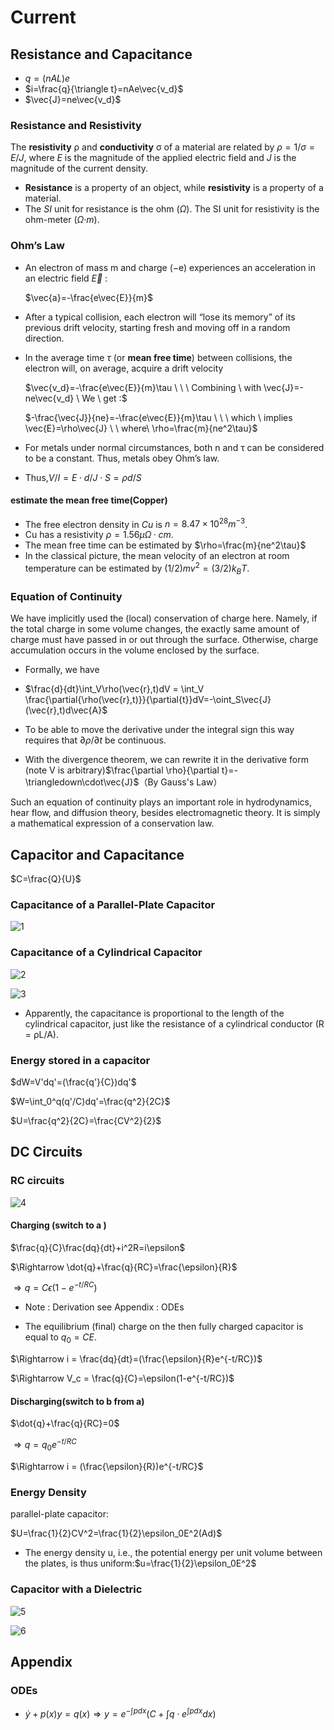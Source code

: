 # Current

## Resistance and Capacitance

* $q=(nAL)e$
* $i=\frac{q}{\triangle t}=nAe\vec{v_d}$
* $\vec{J}=ne\vec{v_d}$

### Resistance and Resistivity

 The **resistivity** ρ and **conductivity** σ of a material are related by $ρ = 1/σ = E/J$, where $E$ is the magnitude of the applied electric field and $J$ is the magnitude of the current density.

* **Resistance** is a property of an object, while **resistivity** is a property of a material. 
* The $SI$ unit for resistance is the ohm ($Ω$). The SI unit for resistivity is the ohm-meter ($Ω$·$m$).

### Ohm’s Law

* An electron of mass m and charge (−e) experiences an acceleration in an electric field $\vec{E}$ :

  $\vec{a}=-\frac{e\vec{E}}{m}$

* After a typical collision, each electron will “lose its memory” of its previous drift velocity, starting fresh and moving off in a random direction.

* In the average time $τ$ (or **mean free time**) between collisions, the electron will, on average, acquire a drift velocity

  $\vec{v_d}=-\frac{e\vec{E}}{m}\tau \ \ \ Combining \ with \vec{J}=-ne\vec{v_d} \ We  \ get :$

  $-\frac{\vec{J}}{ne}=-\frac{e\vec{E}}{m}\tau \ \ \ which \ implies \vec{E}=\rho\vec{J} \ \ where\  \rho=\frac{m}{ne^2\tau}$ 

* For metals under normal circumstances, both n and τ can be considered to be a constant. Thus, metals obey Ohm’s law.

* Thus,$V/I=E\cdot d/J\cdot S = \rho d /S$

#### estimate the mean free time(Copper)

* The free electron density in $Cu$ is $n = 8.47 × 10^{28} m^{−3}$. 
* Cu has a resistivity $ρ = 1.56 μΩ·cm$.
* The mean free time can be estimated by $\rho=\frac{m}{ne^2\tau}$
* In the classical picture, the mean velocity of an electron at room temperature can be estimated by $(1/2)mv^2 = (3/2)k_BT.$

### Equation of Continuity

We have implicitly used the (local) conservation of charge here. Namely, if the total charge in some volume changes, the exactly same amount of charge must have passed in or out through the surface. Otherwise, charge accumulation occurs in the volume enclosed by the surface.

* Formally, we have
* $\frac{d}{dt}\int_V\rho(\vec{r},t)dV = \int_V \frac{\partial{\rho(\vec{r},t)}}{\partial{t}}dV=-\oint_S\vec{J}(\vec{r},t)d\vec{A}$

* To be able to move the derivative under the integral sign this way requires that $∂ρ/∂t$ be continuous.

* With the divergence theorem, we can rewrite it in the derivative form (note V is arbitrary)$\frac{\partial \rho}{\partial t}=-\triangledown\cdot\vec{J}$（By Gauss's Law）

Such an equation of continuity plays an important role in hydrodynamics, hear flow, and diffusion theory, besides electromagnetic theory. It is simply a mathematical expression of a conservation law. 

## Capacitor and Capacitance

$C=\frac{Q}{U}$

### Capacitance of a Parallel-Plate Capacitor

![1](1.png)

### Capacitance of a Cylindrical Capacitor

![2](2.png)

![3](3.png)

* Apparently, the capacitance is proportional to the length of the cylindrical capacitor, just like the resistance of a cylindrical conductor (R = ρL/A).

### Energy stored in a capacitor

$dW=V'dq'=(\frac{q'}{C})dq'$

$W=\int_0^q(q'/C)dq'=\frac{q^2}{2C}$

$U=\frac{q^2}{2C}=\frac{CV^2}{2}$

## DC Circuits

### RC circuits

![4](4.png)

#### Charging (switch to a )

$\frac{q}{C}\frac{dq}{dt}+i^2R=i\epsilon$

$\Rightarrow \dot{q}+\frac{q}{RC}=\frac{\epsilon}{R}$

$\Rightarrow q=C\epsilon(1-e^{-t/RC})$

* Note : Derivation see Appendix : ODEs

* The equilibrium (final) charge on the then fully charged capacitor is equal to $q_0 = CE$.

$\Rightarrow i = \frac{dq}{dt}=(\frac{\epsilon}{R}e^{-t/RC})$

$\Rightarrow V_c = \frac{q}{C}=\epsilon(1-e^{-t/RC})$

#### Discharging(switch to b from a)

$\dot{q}+\frac{q}{RC}=0$

$\Rightarrow q=q_0e^{-t/RC}$

$\Rightarrow i = (\frac{\epsilon}{R})e^{-t/RC}$

### Energy Density

parallel-plate capacitor:

$U=\frac{1}{2}CV^2=\frac{1}{2}\epsilon_0E^2(Ad)$

* The energy density u, i.e., the potential energy per unit volume between the plates, is thus uniform:$u=\frac{1}{2}\epsilon_0E^2$

### Capacitor with a Dielectric

![5](5.png)

![6](6.png)

## Appendix

### ODEs

* $\dot{y}+p(x)y=q(x) \Rightarrow y=e^{-\int pdx}(C+\int q\cdot e^{\int pdx}dx)$






